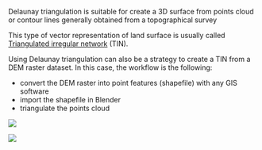 Delaunay triangulation is suitable for create a 3D surface from points cloud or contour lines generally obtained from a topographical survey

This type of vector representation of land surface is usually called [Triangulated irregular network](http://en.wikipedia.org/wiki/Triangulated_irregular_network) (TIN).

Using Delaunay triangulation can also be a strategy to create a TIN from a DEM raster dataset. In this case, the workflow is the following:
* convert the DEM raster into point features (shapefile) with any GIS software  
* import the shapefile in Blender
* triangulate the points cloud

![](https://raw.githubusercontent.com/wiki/domlysz/blenderGIS/images/shp_import_DEM_points_cloud.jpg)

![](https://raw.githubusercontent.com/wiki/domlysz/blenderGIS/images/delaunay_DEM_points_cloud.jpg)